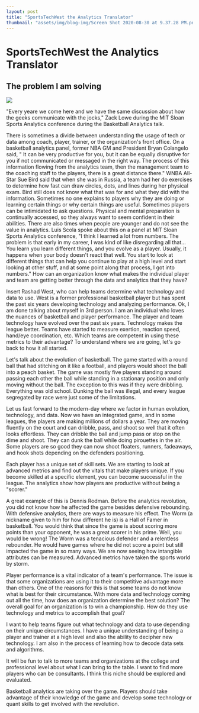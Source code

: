 ```yaml
---
layout: post
title: "SportsTechWest the Analytics Translator"
thumbnail: "assets/img/blog-img/Screen Shot 2020-08-30 at 9.37.28 PM.png"
---
```


# SportsTechWest the Analytics Translator

## The problem I am solving 

![]({{site.url}}{{site.baseurl}}/assets/img/blog-img/translator.jpg?raw=true)

"Every yeare we come here and we have the same discussion about how the geeks communicate with the jocks," Zack Lowe during the MIT Sloan Sports Analytics conference during the Basketball Analytics talk.  

There is sometimes a divide between understanding the usage of tech or data among coach, player, trainer, or the organization's front office.  On a basketball analytics panel, former NBA GM and President Bryan Colangelo said, " It can be very productive for you, but it can be equally disruptive for you if not communicated or messaged in the right way.  The process of this information flowing from the analytics team, then the management team to the coaching staff to the players, there is a great distance there." WNBA All-Star Sue Bird said that when she was in Russia, a team had her do exercises to determine how fast can draw circles, dots, and lines during her physical exam.  Bird still does not know what that was for and what they did with the information.  Sometimes no one explains to players why they are doing or learning certain things or why certain things are useful.  Sometimes players can be intimidated to ask questions.  Physical and mental preparation is continually accessed, so they always want to seem confident in their abilities. There are also times when people are younger and do not see the value in analytics.  Luis Scola spoke about this on a panel at MIT Sloan Sports Analytics conference, "I think I learned a lot from numbers.  The problem is that early in my career, I was kind of like disregarding all that... You learn you learn different things, and you evolve as a player.  Usually, it happens when your body doesn't react that well. You start to look at different things that can help you continue to play at a high level and start looking at other stuff, and at some point along that process, I got into numbers."  How can an organization know what makes the individual player and team are getting better through the data and analytics that they have?

Insert Rashad West, who can help teams determine what technology and data to use. West is a former professional basketball player but has spent the past six years developing technology and analyzing performance.  Ok, I am done talking about myself in 3rd person.  I am an individual who loves the nuances of basketball and player performance.  The player and team technology have evolved over the past six years.  Technology makes the league better.  Teams have started to measure exertion, reaction speed, hand/eye coordination, etc.  Which teams are competent in using these metrics to their advantage?  To understand where we are going, let's go back to how it all started.  

Let's talk about the evolution of basketball.  The game started with a round ball that had stitching on it like a football, and players would shoot the ball into a peach basket.  The game was mostly five players standing around passing each other the ball while standing in a stationary position and only moving without the ball.  The exception to this was if they were dribbling.  Everything was old school.  Dunking the ball was illegal, and every league segregated by race were just some of the limitations.

Let us fast forward to the modern-day where we factor in human evolution, technology, and data.  Now we have an integrated game, and in some leagues, the players are making millions of dollars a year. They are moving fluently on the court and can dribble, pass, and shoot so well that it often looks effortless.  They can dribble the ball and jump pass or stop on the dime and shoot.  They can dunk the ball while doing pirouettes in the air.  Some players are so good they can now shoot floaters, runners, fadeaways, and hook shots depending on the defenders positioning.      

Each player has a unique set of skill sets.  We are starting to look at advanced metrics and find out the vitals that make players unique.  If you become skilled at a specific element, you can become successful in the league. The analytics show how players are productive without being a "scorer."  

A great example of this is Dennis Rodman.  Before the analytics revolution, you did not know how he affected the game besides defensive rebounding.  With defensive analytics, there are ways to measure his effect.   The Worm (a nickname given to him for how different he is) is a Hall of Famer in basketball.  You would think that since the game is about scoring more points than your opponent, he was a great scorer in his prime.  Well, you would be wrong!  The Worm was a tenacious defender and a relentless rebounder.  He would have games where he did
not score a point but still impacted the game in so many ways.  We are now seeing how intangible attributes can be measured.  Advanced metrics have taken the sports world by storm.  

Player performance is a vital indicator of a team's performance.  The issue is that some organizations are using it to their competitive advantage more than others.  One of the reasons for this is that some teams do not know what is best for their circumstance.  With more data and technology coming out all the time, how does an organization determine the best solution? The overall goal for an organization is to win a championship. How do they use technology and metrics to accomplish that goal?

I want to help teams figure out what technology and data to use depending on their unique circumstances.  I have a unique understanding of being a player and trainer at a high level and also the ability to decipher new technology. I am also in the process of learning how to decode data sets and algorithms.  

It will be fun to talk to more teams and organizations at the college and professional level about what I can bring to the table.  I want to find more players who can be consultants.  I think this niche should be explored and evaluated.

Basketball analytics are taking over the game.  Players should take advantage of their knowledge of the game and develop some technology or quant skills to get involved with the revolution.   
